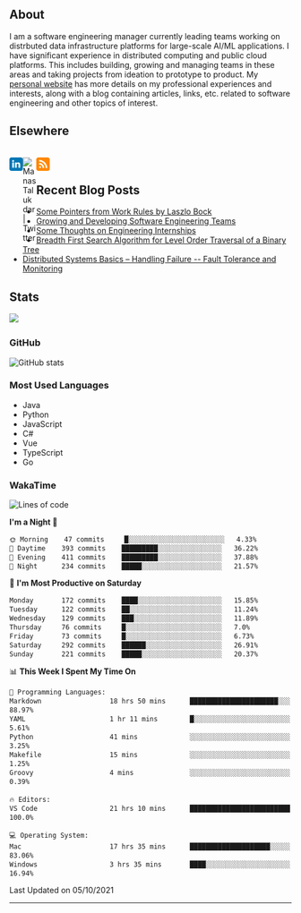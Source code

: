 ## About

I am a software engineering manager currently leading teams working on distrbuted data infrastructure platforms for large-scale AI/ML applications. I have significant experience in distributed computing and public cloud platforms. This includes building, growing and managing teams in these areas and taking projects from ideation to prototype to product. My [personal website](https://manastalukdar.github.io/) has more details on my professional experiences and interests, along with a blog containing articles, links, etc. related to software engineering and other topics of interest.

## Elsewhere

</br>

<a href="https://www.linkedin.com/in/manastalukdar" target="_blank">
  <img align="left" alt="Manas Talukdar | Linkedin" width="24px" src="https://raw.githubusercontent.com/edent/SuperTinyIcons/master/images/svg/linkedin.svg" />
</a>
<a href="https://www.twitter.com/manastalukdar" target="_blank">
  <img align="left" alt="Manas Talukdar | Twitter" width="24px" src="https://github.com/TheDudeThatCode/TheDudeThatCode/blob/master/Assets/Twitter.svg" />
</a>
<a href="https://manastalukdar.github.io/" target="_blank">
  <img align="left" alt="Manas Talukdar | Website" width="24px" src="https://github.com/edent/SuperTinyIcons/blob/master/images/svg/rss.svg" />
</a>

</br>

## Recent Blog Posts

<!-- BLOG:START -->
- [Some Pointers from Work Rules by Laszlo Bock](https://manastalukdar.github.io/blog/2020/01/25/work-rules-laszlo-bock-pointers/)
- [Growing and Developing Software Engineering Teams](https://manastalukdar.github.io/blog/2019/09/19/growing-developing-software-engineering-teams/)
- [Some Thoughts on Engineering Internships](https://manastalukdar.github.io/blog/2019/09/04/some-thoughts-on-engineering-internships/)
- [Breadth First Search Algorithm for Level Order Traversal of a Binary Tree](https://manastalukdar.github.io/blog/2019/08/29/breadth-first-search-binary-tree-level-order-traversal/)
- [Distributed Systems Basics – Handling Failure -- Fault Tolerance and Monitoring](https://manastalukdar.github.io/blog/2019/08/19/katemats-distributed-systems-fault-tolerance-monitoring/)
<!-- BLOG:END -->

## Stats

![](https://komarev.com/ghpvc/?username=manastalukdar)

### GitHub

![GitHub stats](https://github-readme-stats.vercel.app/api?username=manastalukdar&show_icons=true&hide_border=true&hide_rank=true&hide_title=true&icon_color=79ff97&text_color=cecac3&bg_color=4d4b4b)

### Most Used Languages

- Java
- Python
- JavaScript
- C#
- Vue
- TypeScript
- Go

<!--
![Top Langs](https://github-readme-stats.vercel.app/api/top-langs/?username=manastalukdar&layout=compact&hide_border=true&hide_title=true&icon_color=79ff97&text_color=cecac3&bg_color=4d4b4b)
-->

### WakaTime

<!--START_SECTION:waka-->
![Lines of code](https://img.shields.io/badge/From%20Hello%20World%20I%27ve%20Written-72263%20lines%20of%20code-blue)

**I'm a Night 🦉** 

```text
🌞 Morning    47 commits     █░░░░░░░░░░░░░░░░░░░░░░░░   4.33% 
🌆 Daytime    393 commits    █████████░░░░░░░░░░░░░░░░   36.22% 
🌃 Evening    411 commits    █████████░░░░░░░░░░░░░░░░   37.88% 
🌙 Night      234 commits    █████░░░░░░░░░░░░░░░░░░░░   21.57%

```
📅 **I'm Most Productive on Saturday** 

```text
Monday       172 commits    ████░░░░░░░░░░░░░░░░░░░░░   15.85% 
Tuesday      122 commits    ██░░░░░░░░░░░░░░░░░░░░░░░   11.24% 
Wednesday    129 commits    ███░░░░░░░░░░░░░░░░░░░░░░   11.89% 
Thursday     76 commits     █░░░░░░░░░░░░░░░░░░░░░░░░   7.0% 
Friday       73 commits     █░░░░░░░░░░░░░░░░░░░░░░░░   6.73% 
Saturday     292 commits    ██████░░░░░░░░░░░░░░░░░░░   26.91% 
Sunday       221 commits    █████░░░░░░░░░░░░░░░░░░░░   20.37%

```


📊 **This Week I Spent My Time On** 

```text
💬 Programming Languages: 
Markdown                 18 hrs 50 mins      ██████████████████████░░░   88.97% 
YAML                     1 hr 11 mins        █░░░░░░░░░░░░░░░░░░░░░░░░   5.61% 
Python                   41 mins             ░░░░░░░░░░░░░░░░░░░░░░░░░   3.25% 
Makefile                 15 mins             ░░░░░░░░░░░░░░░░░░░░░░░░░   1.25% 
Groovy                   4 mins              ░░░░░░░░░░░░░░░░░░░░░░░░░   0.39%

🔥 Editors: 
VS Code                  21 hrs 10 mins      █████████████████████████   100.0%

💻 Operating System: 
Mac                      17 hrs 35 mins      ████████████████████░░░░░   83.06% 
Windows                  3 hrs 35 mins       ████░░░░░░░░░░░░░░░░░░░░░   16.94%

```


 Last Updated on 05/10/2021
<!--END_SECTION:waka-->

---

<!--

**manastalukdar/manastalukdar** is a ✨ _special_ ✨ repository because its `README.md` (this file) appears on your GitHub profile.

Here are some ideas to get you started:

- 🔭 I’m currently working on ...
- 🌱 I’m currently learning ...
- 👯 I’m looking to collaborate on ...
- 🤔 I’m looking for help with ...
- 💬 Ask me about ...
- 📫 How to reach me: ...
- 😄 Pronouns: ...
- ⚡ Fun fact: ...
-->

